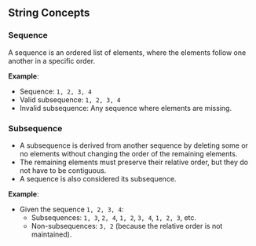 ## String Concepts
### Sequence
A sequence is an ordered list of elements, where the elements follow one another in a specific order.

**Example**:
- Sequence: `1, 2, 3, 4`
- Valid subsequence: `1, 2, 3, 4`
- Invalid subsequence: Any sequence where elements are missing.

### Subsequence
- A subsequence is derived from another sequence by deleting some or no elements without changing the order of the remaining elements.
- The remaining elements must preserve their relative order, but they do not have to be contiguous.
- A sequence is also considered its subsequence.

**Example**:
- Given the sequence `1, 2, 3, 4`:
  - Subsequences: `1, 3`, `2, 4`, `1, 2`, `3, 4`, `1, 2, 3`, etc.
  - Non-subsequences: `3, 2` (because the relative order is not maintained).